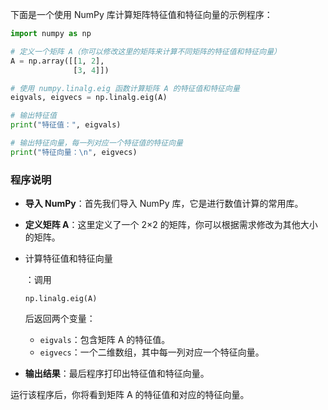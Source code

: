 下面是一个使用 NumPy 库计算矩阵特征值和特征向量的示例程序：

```python
import numpy as np

# 定义一个矩阵 A（你可以修改这里的矩阵来计算不同矩阵的特征值和特征向量）
A = np.array([[1, 2],
              [3, 4]])

# 使用 numpy.linalg.eig 函数计算矩阵 A 的特征值和特征向量
eigvals, eigvecs = np.linalg.eig(A)

# 输出特征值
print("特征值：", eigvals)

# 输出特征向量，每一列对应一个特征值的特征向量
print("特征向量：\n", eigvecs)
```

### 程序说明

- **导入 NumPy**：首先我们导入 NumPy 库，它是进行数值计算的常用库。

- **定义矩阵 A**：这里定义了一个 2×2 的矩阵，你可以根据需求修改为其他大小的矩阵。

- 计算特征值和特征向量

  ：调用 

  ```
  np.linalg.eig(A)
  ```

   后返回两个变量：

  - `eigvals`：包含矩阵 A 的特征值。
  - `eigvecs`：一个二维数组，其中每一列对应一个特征向量。

- **输出结果**：最后程序打印出特征值和特征向量。

运行该程序后，你将看到矩阵 A 的特征值和对应的特征向量。